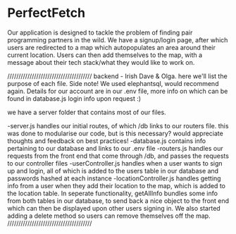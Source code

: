 # PerfectFetch
Our application is designed to tackle the problem of finding pair programming partners in the wild. We have a signup/login page, after which users are redirected to a map which autopopulates an area around their current location. Users can then add themselves to the map, with a message about their tech stack/what they would like to work on. 



//////////////////////////////////////
backend - Irish Dave & Olga. 
here we'll list the purpose of each file. Side note! We used elephantsql, would recommend again. Details for our account are in our .env file, more info on which can be found in database.js login info upon request :)

we have a server folder that contains most of our files. 

-server.js handles our initial routes, of which /db links to our routers file. this was done to modularise our code, but is this necessary? would appreciate thoughts and feedback on best practices!
-database.js contains info pertaining to our database and links to our .env file
-routers.js handles our requests from the front end that come through /db, and passes the requests to our controller files
-userController.js handles when a user wants to sign up and login, all of which is added to the users table in our database and passwords hashed at each instance
-locationController.js handles getting info from a user when they add their location to the map, which is added to the location table. In seperate functionality, getAllInfo bundles some info from both tables in our database, to send back a nice object to the front end which can then be displayed upon other users signing in. We also started adding a delete method so users can remove themselves off the map.
//////////////////////////////////////



